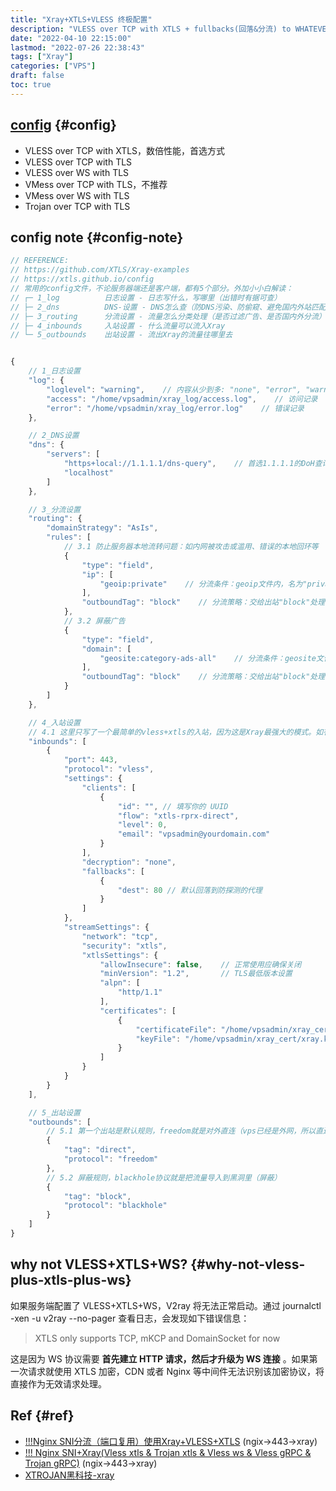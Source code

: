 ```yaml
---
title: "Xray+XTLS+VLESS 终极配置"
description: "VLESS over TCP with XTLS + fullbacks(回落&分流) to WHATEVER"
date: "2022-04-10 22:15:00"
lastmod: "2022-07-26 22:38:43"
tags: ["Xray"]
categories: ["VPS"]
draft: false
toc: true
---
```


## [config](https://github.com/XTLS/Xray-examples/blob/main/VLESS-TCP-XTLS-WHATEVER/README.md) {#config}

-   VLESS over TCP with XTLS，数倍性能，首选方式
-   VLESS over TCP with TLS
-   VLESS over WS with TLS
-   VMess over TCP with TLS，不推荐
-   VMess over WS with TLS
-   Trojan over TCP with TLS


## config note {#config-note}

```js
// REFERENCE:
// https://github.com/XTLS/Xray-examples
// https://xtls.github.io/config
// 常用的config文件，不论服务器端还是客户端，都有5个部分。外加小小白解读：
// ┌─ 1_log          日志设置 - 日志写什么，写哪里（出错时有据可查）
// ├─ 2_dns          DNS-设置 - DNS怎么查（防DNS污染、防偷窥、避免国内外站匹配到国外服务器等）
// ├─ 3_routing      分流设置 - 流量怎么分类处理（是否过滤广告、是否国内外分流）
// ├─ 4_inbounds     入站设置 - 什么流量可以流入Xray
// └─ 5_outbounds    出站设置 - 流出Xray的流量往哪里去


{
    // 1_日志设置
    "log": {
        "loglevel": "warning",    // 内容从少到多: "none", "error", "warning", "info", "debug"
        "access": "/home/vpsadmin/xray_log/access.log",    // 访问记录
        "error": "/home/vpsadmin/xray_log/error.log"    // 错误记录
    },

    // 2_DNS设置
    "dns": {
        "servers": [
            "https+local://1.1.1.1/dns-query",    // 首选1.1.1.1的DoH查询，牺牲速度但可防止ISP偷窥
            "localhost"
        ]
    },

    // 3_分流设置
    "routing": {
        "domainStrategy": "AsIs",
        "rules": [
            // 3.1 防止服务器本地流转问题：如内网被攻击或滥用、错误的本地回环等
            {
                "type": "field",
                "ip": [
                    "geoip:private"    // 分流条件：geoip文件内，名为"private"的规则（本地）
                ],
                "outboundTag": "block"    // 分流策略：交给出站"block"处理（黑洞屏蔽）
            },
            // 3.2 屏蔽广告
            {
                "type": "field",
                "domain": [
                    "geosite:category-ads-all"    // 分流条件：geosite文件内，名为"category-ads-all"的规则（各种广告域名）
                ],
                "outboundTag": "block"    // 分流策略：交给出站"block"处理（黑洞屏蔽）
            }
        ]
    },

    // 4_入站设置
    // 4.1 这里只写了一个最简单的vless+xtls的入站，因为这是Xray最强大的模式。如有其他需要，请根据模版自行添加。
    "inbounds": [
        {
            "port": 443,
            "protocol": "vless",
            "settings": {
                "clients": [
                    {
                        "id": "", // 填写你的 UUID
                        "flow": "xtls-rprx-direct",
                        "level": 0,
                        "email": "vpsadmin@yourdomain.com"
                    }
                ],
                "decryption": "none",
                "fallbacks": [
                    {
                        "dest": 80 // 默认回落到防探测的代理
                    }
                ]
            },
            "streamSettings": {
                "network": "tcp",
                "security": "xtls",
                "xtlsSettings": {
                    "allowInsecure": false,    // 正常使用应确保关闭
                    "minVersion": "1.2",       // TLS最低版本设置
                    "alpn": [
                        "http/1.1"
                    ],
                    "certificates": [
                        {
                            "certificateFile": "/home/vpsadmin/xray_cert/xray.crt",
                            "keyFile": "/home/vpsadmin/xray_cert/xray.key"
                        }
                    ]
                }
            }
        }
    ],

    // 5_出站设置
    "outbounds": [
        // 5.1 第一个出站是默认规则，freedom就是对外直连（vps已经是外网，所以直连）
        {
            "tag": "direct",
            "protocol": "freedom"
        },
        // 5.2 屏蔽规则，blackhole协议就是把流量导入到黑洞里（屏蔽）
        {
            "tag": "block",
            "protocol": "blackhole"
        }
    ]
}
```


## why not VLESS+XTLS+WS? {#why-not-vless-plus-xtls-plus-ws}

如果服务端配置了 VLESS+XTLS+WS，V2ray 将无法正常启动。通过 journalctl -xen -u v2ray --no-pager 查看日志，会发现如下错误信息：

> XTLS only supports TCP, mKCP and DomainSocket for now

这是因为 WS 协议需要 **首先建立 HTTP 请求，然后才升级为 WS 连接** 。如果第一次请求就使用 XTLS 加密，CDN 或者 Nginx 等中间件无法识别该加密协议，将直接作为无效请求处理。


## Ref {#ref}

-   [!!!Nginx SNI分流（端口复用）使用Xray+VLESS+XTLS](https://qoant.com/2021/05/xray-nginx-sni/) (ngix-&gt;443-&gt;xray)
-   [!!! Nginx SNI+Xray(Vless xtls &amp; Trojan xtls &amp; Vless ws &amp; Vless gRPC &amp; Trojan gRPC)](https://cnix.win/87.html) (ngix-&gt;443-&gt;xray)
-   [XTROJAN黑科技-xray](https://xtrojan.net/tag/xray/page/2)